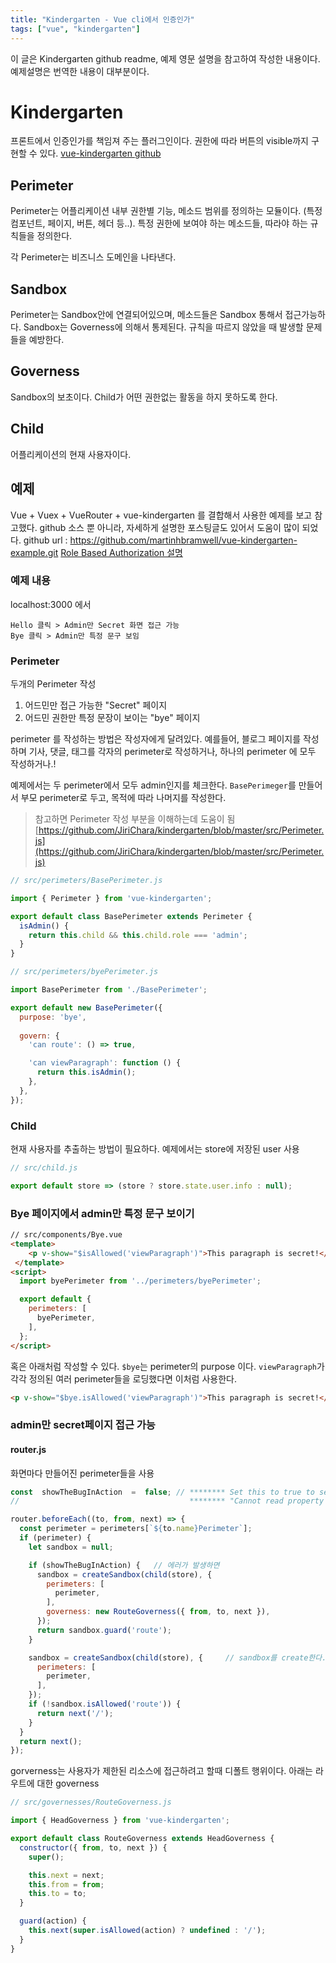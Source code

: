 ```yaml
---
title: "Kindergarten - Vue cli에서 인증인가"
tags: ["vue", "kindergarten"]
---
```


이 글은 Kindergarten github readme, 예제 영문 설명을 참고하여 작성한 내용이다. 예제설명은 번역한 내용이 대부분이다. 

# Kindergarten 
프론트에서 인증인가를 책임져 주는 플러그인이다. 
권한에 따라 버튼의 visible까지 구현할 수 있다. 
[vue-kindergarten github](https://github.com/JiriChara/vue-kindergarten)

## Perimeter
Perimeter는 어플리케이션 내부 권한별 기능, 메소드 범위를 정의하는 모듈이다. (특정 컴포넌트, 페이지, 버튼, 헤더 등..). 
특정 권한에 보여야 하는 메소드들, 따라야 하는 규칙들을 정의한다. 

각 Perimeter는 비즈니스 도메인을 나타낸다. 

## Sandbox
Perimeter는 Sandbox안에 연결되어있으며, 메소드들은 Sandbox 통해서 접근가능하다. Sandbox는 Governess에 의해서 통제된다. 규칙을 따르지 않았을 때 발생할 문제들을 예방한다.

## Governess
Sandbox의 보초이다. Child가 어떤 권한없는 활동을 하지 못하도록 한다. 

## Child
어플리케이션의 현재 사용자이다. 

## 예제 
Vue + Vuex + VueRouter + vue-kindergarten 
를 결합해서 사용한 예제를 보고 참고했다. github 소스 뿐 아니라, 자세하게 설명한 포스팅글도 있어서 도움이 많이 되었다. 
github url : https://github.com/martinhbramwell/vue-kindergarten-example.git
[Role Based Authorization 설명](https://codeburst.io/role-based-authorization-for-your-vue-js-and-nuxt-js-applications-using-vue-kindergarten-fd483e013ec5) 

### 예제 내용
localhost:3000 에서 
```
Hello 클릭 > Admin만 Secret 화면 접근 가능
Bye 클릭 > Admin만 특정 문구 보임 
```

### Perimeter 
두개의 Perimeter 작성
1. 어드민만 접근 가능한 "Secret" 페이지 
2. 어드민 권한만 특정 문장이 보이는 "bye" 페이지

perimeter 를 작성하는 방법은 작성자에게 달려있다. 
예를들어, 블로그 페이지를 작성하며 기사, 댓글, 태그를 각자의 perimeter로 작성하거나, 하나의 perimeter 에 모두 작성하거나.! 

예제에서는 두 perimeter에서 모두 admin인지를 체크한다. `BasePerimeger`를 만들어서 부모 perimeter로 두고, 목적에 따라 나머지를 작성한다. 

> 참고하면 Perimeter 작성 부분을 이해하는데 도움이 됨
[https://github.com/JiriChara/kindergarten/blob/master/src/Perimeter.js](https://github.com/JiriChara/kindergarten/blob/master/src/Perimeter.js)

```javascript 
// src/perimeters/BasePerimeter.js

import { Perimeter } from 'vue-kindergarten';

export default class BasePerimeter extends Perimeter {  
  isAdmin() {  
    return this.child && this.child.role === 'admin';  
  }  
}
```

```javascript 
// src/perimeters/byePerimeter.js

import BasePerimeter from './BasePerimeter';

export default new BasePerimeter({  
  purpose: 'bye',
  
  govern: {      
    'can route': () => true,

    'can viewParagraph': function () {  
      return this.isAdmin();  
    },  
  },  
});
```

### Child 
현재 사용자를 추출하는 방법이 필요하다. 예제에서는 store에 저장된 user 사용
```javascript 
// src/child.js

export default store => (store ? store.state.user.info : null);
```

###  Bye 페이지에서 admin만 특정 문구 보이기 
```html
// src/components/Bye.vue
<template>
    <p v-show="$isAllowed('viewParagraph')">This paragraph is secret!</p>  
 </template>
<script>  
  import byePerimeter from '../perimeters/byePerimeter';

  export default {  
    perimeters: [  
      byePerimeter,  
    ],  
  };  
</script>
```
혹은 아래처럼 작성할 수 있다. `$bye`는 perimeter의 purpose 이다. `viewParagraph`가 각각 정의된 여러 perimeter들을 로딩했다면 이처럼 사용한다. 

```html html
<p v-show="$bye.isAllowed('viewParagraph')">This paragraph is secret!</p>
```

### admin만 secret페이지 접근 가능 
#### router.js 
화면마다 만들어진 perimeter들을 사용
```javascript 
const  showTheBugInAction  =  false; // ******** Set this to true to see the error
// 										******** "Cannot read property 'from' of undefined"

router.beforeEach((to, from, next) => {
  const perimeter = perimeters[`${to.name}Perimeter`];
  if (perimeter) {
    let sandbox = null;

    if (showTheBugInAction) {	// 에러가 발생하면
      sandbox = createSandbox(child(store), {
        perimeters: [
          perimeter,
        ],
        governess: new RouteGoverness({ from, to, next }),
      });
      return sandbox.guard('route');
    }

    sandbox = createSandbox(child(store), {		// sandbox를 create한다.
      perimeters: [
        perimeter,
      ],
    });
    if (!sandbox.isAllowed('route')) {
      return next('/');
    }
  }
  return next();
});
```

gorverness는 사용자가 제한된 리소스에 접근하려고 할때 디폴트 행위이다. 아래는 라우트에 대한 governess 
```javascript 
// src/governesses/RouteGoverness.js

import { HeadGoverness } from 'vue-kindergarten';

export default class RouteGoverness extends HeadGoverness {  
  constructor({ from, to, next }) {  
    super();

    this.next = next;  
    this.from = from;  
    this.to = to;  
  }

  guard(action) {  
    this.next(super.isAllowed(action) ? undefined : '/');  
  }  
}
```
<!--stackedit_data:
eyJoaXN0b3J5IjpbLTc5MDc2ODE0LC0zODk5MjY1MzYsNjc1Nz
UxODQzLC0xMTgwMjA5NTQyXX0=
-->
